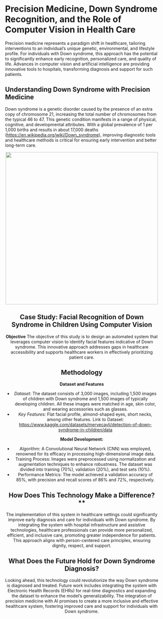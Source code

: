 # Precision Medicine, Down Syndrome Recognition, and the Role of Computer Vision in Health Care
Precision medicine represents a paradigm shift in healthcare, tailoring interventions to an individual’s unique genetic, environmental, and lifestyle profile. For individuals with Down syndrome, this approach has the potential to significantly enhance early recognition, personalized care, and quality of life. Advances in computer vision and artificial intelligence are providing innovative tools to hospitals, transforming diagnosis and support for such patients.

## Understanding Down Syndrome with Precision Medicine
Down syndrome is a genetic disorder caused by the presence of an extra copy of chromosome 21, increasing the total number of chromosomes from the typical 46 to 47. This genetic condition manifests in a range of physical, cognitive, and developmental attributes. With a global prevalence of 1 per 1,000 births and results in about 17,000 deaths (https://en.wikipedia.org/wiki/Down_syndrome), improving diagnostic tools and healthcare methods is critical for ensuring early intervention and better long-term care.
<center><img src ="https://upload.wikimedia.org/wikipedia/commons/0/03/Boy_with_Down_Syndrome.JPG" width = "500" height = '500'/>

## Case Study: Facial Recognition of Down Syndrome in Children Using Computer Vision
**Objective**
The objective of this study is to design an automated system that leverages computer vision to identify facial features indicative of Down syndrome. This innovative approach addresses gaps in healthcare accessibility and supports healthcare workers in effectively prioritizing patient care.

## Methodology
**Dataset and Features**

- *Dataset:* The dataset consists of 3,000 images, including 1,500 images of children with Down syndrome and 1,500 images of typically developing children. All these images were matched in age, skin color, and wearing accessories such as glasses.
- *Key Features:* Flat facial profile, almond-shaped eyes, short necks, among other features.
Link to Dataset: https://www.kaggle.com/datasets/mervecayli/detection-of-down-syndrome-in-children/data

**Model Development:**
- Algorithm: A Convolutional Neural Network (CNN) was employed, renowned for its efficacy in processing high-dimensional image data.
- Training Process: Images were preprocessed using normalization and augmentation techniques to enhance robustness. The dataset was divided into training (70%), validation (20%), and test sets (10%).
- Performance Metrics: The model achieved a validation accuracy of 85%, with precision and recall scores of 86% and 72%, respectively.

## How Does This Technology Make a Difference?**

The implementation of this system in healthcare settings could significantly improve early diagnosis and care for individuals with Down syndrome. By integrating the system with hospital infrastructure and assistive technologies, healthcare professionals can provide more personalized, efficient, and inclusive care, promoting greater independence for patients. This approach aligns with person-centered care principles, ensuring dignity, respect, and support.

## What Does the Future Hold for Down Syndrome Diagnosis?

Looking ahead, this technology could revolutionize the way Down syndrome is diagnosed and treated. Future work includes integrating the system with Electronic Health Records (EHRs) for real-time diagnostics and expanding the dataset to enhance the model’s generalizability. The integration of precision medicine with AI promises to create a more inclusive and effective healthcare system, fostering improved care and support for individuals with Down syndrome.
